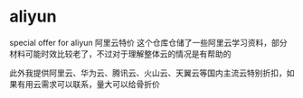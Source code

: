 # aliyun
special offer for aliyun  阿里云特价
这个仓库仓储了一些阿里云学习资料，部分材料可能时效比较老了，不过对于理解整体云的情况是有帮助的

此外我提供阿里云、华为云、腾讯云、火山云、天翼云等国内主流云特别折扣，如果有用云需求可以联系，量大可以给骨折价
